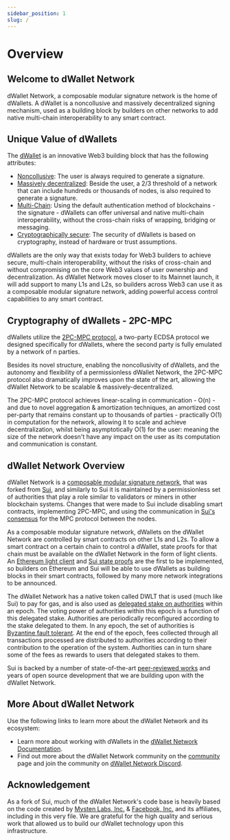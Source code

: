 ```yaml
---
sidebar_position: 1
slug: /
---
```


# Overview

## Welcome to dWallet Network

dWallet Network, a composable modular signature network is the home of dWallets. A dWallet is a noncollusive and massively decentralized signing mechanism, used as a building block by builders on other networks to add native multi-chain interoperability to any smart contract.

## Unique Value of dWallets

The [dWallet](core-concepts/dwallets) is an innovative Web3 building block that has the following attributes:

* [Noncollusive](core-concepts/noncollusive-and-decentralized.md): The user is always required to generate a signature.
* [Massively decentralized](core-concepts/noncollusive-and-decentralized.md): Beside the user, a 2/3 threshold of a network that can include hundreds or thousands of nodes, is also required to generate a signature.
* [Multi-Chain](core-concepts/multi-chain-vs-cross-chain.md): Using the default authentication method of blockchains - the signature - dWallets can offer universal and native multi-chain interoperability, without the cross-chain risks of wrapping, bridging or messaging.
* [Cryptographically secure](core-concepts/cryptography/2pc-mpc.md): The security of dWallets is based on cryptography, instead of hardware or trust assumptions.

dWallets are the only way that exists today for Web3 builders to achieve secure, multi-chain interoperability, without the risks of cross-chain and without compromising on the core Web3 values of user ownership and decentralization.
As dWallet Network moves closer to its Mainnet launch, it will add support to many L1s and L2s, so builders across Web3 can use it as a composable modular signature network, adding powerful access control capabilities to any smart contract.

## Cryptography of dWallets - 2PC-MPC

dWallets utilize the [2PC-MPC protocol](https://github.com/dwallet-labs/2pc-mpc), a two-party ECDSA protocol we designed specifically for dWallets, where the second party is fully emulated by a network of n parties.

Besides its novel structure, enabling the noncollusivity of dWallets, and the autonomy and flexibility of a permissionless dWallet Network, the 2PC-MPC protocol also dramatically improves upon the state of the art, allowing the dWallet Network to be scalable & massively-decentralized.

The 2PC-MPC protocol achieves linear-scaling in communication - O(n) - and due to novel aggregation & amortization techniques, an amortized cost per-party that remains constant up to thousands of parties - practically O(1) in computation for the network, allowing it to scale and achieve decentralization, whilst being asymptotically O(1) for the user: meaning the size of the network doesn't have any impact on the user as its computation and communication is constant.

## dWallet Network Overview

dWallet Network is a [composable modular signature network](core-concepts/composable-modular-networks.md), that was forked from [Sui](https://github.com/MystenLabs/sui), and similarly to Sui it is maintained by a permissionless set of authorities that play a role similar to validators or miners in other blockchain systems. Changes that were made to Sui include disabling smart contracts, implementing 2PC-MPC, and using the communication in [Sui's consensus](https://github.com/MystenLabs/sui/tree/main/narwhal) for the MPC protocol between the nodes.

As a composable modular signature network, dWallets on the dWallet Network are controlled by smart contracts on other L1s and L2s. To allow a smart contract on a certain chain to control a dWallet, state proofs for that chain must be available on the dWallet Network in the form of light clients. An [Ethereum light client](https://github.com/a16z/helios) and [Sui state proofs](https://github.com/MystenLabs/sui/tree/main/crates/sui-light-client) are the first to be implemented, so builders on Ethereum and Sui will be able to use dWallets as building blocks in their smart contracts, followed by many more network integrations to be announced.

The dWallet Network has a native token called DWLT that is used (much like Sui) to pay for gas, and is also used as [delegated stake on authorities](https://learn.bybit.com/blockchain/delegated-proof-of-stake-dpos/) within an epoch. The voting power of authorities within this epoch is a function of this delegated stake. Authorities are periodically reconfigured according to the stake delegated to them. In any epoch, the set of authorities is [Byzantine fault tolerant](https://pmg.csail.mit.edu/papers/osdi99.pdf). At the end of the epoch, fees collected through all transactions processed are distributed to authorities according to their contribution to the operation of the system. Authorities can in turn share some of the fees as rewards to users that delegated stakes to them.

Sui is backed by a number of state-of-the-art [peer-reviewed works](https://github.com/MystenLabs/sui/blob/main/docs/content/references/research-papers.mdx) and years of open source development that we are building upon with the dWallet Network.

## More About dWallet Network

Use the following links to learn more about the dWallet Network and its ecosystem:

* Learn more about working with dWallets in the [dWallet Network Documentation](https://docs.dwallet.io/).
* Find out more about the dWallet Network community on the [community](https://dwallet.io/community/) page and join the community on [dWallet Network Discord](https://discord.gg/dwallet).

## Acknowledgement

As a fork of Sui, much of the dWallet Network's code base is heavily based on the code created by [Mysten Labs, Inc.](https://mystenlabs.com) & [Facebook, Inc.](https://facebook.com) and its affiliates, including in this very file. We are grateful for the high quality and serious work that allowed us to build our dWallet technology upon this infrastructure.